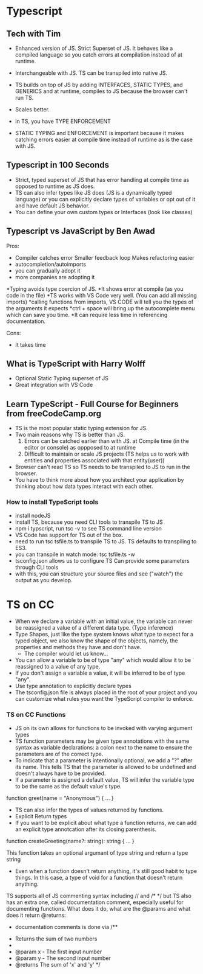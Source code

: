 # Typescript

## Tech with Tim
- Enhanced version of JS. Strict Superset of JS. It behaves like a compiled language so you catch errors at compilation instead of at runtime.
- Interchangeable with JS. TS can be transpiled into native JS.
- TS builds on top of JS by adding INTERFACES, STATIC TYPES, and GENERICS and at runtime, compiles to JS because the browser can't run TS.

- Scales better.
- in TS, you have TYPE ENFORCEMENT
- STATIC TYPING and ENFORCEMENT is important because it makes catching errors easier at compile time instead of runtime as is the case with JS.

## Typescript in 100 Seconds
- Strict, typed superset of JS that has error handling at compile time as opposed to runtime as JS does.
- TS can also infer types like JS does (JS is a dynamically typed language) or you can explicitly declare types of variables or opt out of it and have default JS behavior.
- You can define your own custom types or Interfaces (look like classes)

## Typescript vs JavaScript by Ben Awad
Pros: 
- Compiler catches error
    Smaller feedback loop
    Makes refactoring easier
- autocompletion/autoimports
- you can gradually adopt it
- more companies are adopting it

*Typing avoids type coercion of JS.
*It shows error at compile (as you code in the file)
*TS works with VS Code very well. (You can add all missing imports)
*calling functions from imports, VS CODE will tell you the types of the arguments it expects
*ctrl + space will bring up the autocomplete menu which can save you time.
*It can require less time in referencing documentation.

Cons: 
- It takes time

## What is TypeScript with Harry Wolff
- Optional Static Typing superset of JS
- Great integration with VS Code

## Learn TypeScript - Full Course for Beginners from freeCodeCamp.org
- TS is the most popular static typing extension for JS.
- Two main reasons why TS is better than JS.
    1) Errors can be catched earlier than with JS. at Compile time (in the editor or console) as oppposed to at runtime
    2) Difficult to maintain or scale JS projects (TS helps us to work with entities and properties associated with that entity(user))
- Browser can't read TS so TS needs to be transpiled to JS to run in the browser.
- You have to think more about how you architect your application by thinking about how data types interact with each other.

### How to install TypeScript tools
- install nodeJS
- install TS, because you need CLI tools to transpile TS to JS
- npm i typscript, run tsc -v to see TS command line version
- VS Code has support for TS out of the box.
- need to run tsc tsfile.ts to transpile TS to JS. TS defaults to transpiling to ES3.
- you can transpile in watch mode: tsc tsfile.ts -w
- tsconfig.json allows us to configure TS
    Can provide some parameters through CLI tools
- with this, you can structure your source files and see ("watch") the output as you develop.

# TS on CC
- When we declare a variable with an initial value, the variable can never be reassigned a value of a different data type. (Type inference)
- Type Shapes, just like the type system knows what type to expect for a typed object, we also know the shape of the objects, namely, the properties and methods they have and don't have.
    - The compiler would let us know...
- You can allow a variable to be of type "any" which would allow it to be reassigned to a value of any type.
- If you don't assign a variable a value, it will be inferred to be of type "any".
- Use type annotation to explicitly declare types
- The tsconfig.json file is always placed in the root of your project and you can customize what rules you want the TypeScript compiler to enforce. 

### TS on CC Functions
- JS on its own allows for functions to be invoked with varying argument types
- TS function parameters may be given type annotations with the same syntax as variable declarations: a colon next to the name to ensure the parameters are of the correct type.
- To indicate that a parameter is intentionally optional, we add a "?" after its name. This tells TS that the parameter is allowed to be undefined and doesn't always have to be provided.
- If a parameter is assigned a default value, TS will infer the variable type to be the same as the default value's type.

function greet(name = "Anonymous") {
    ...
}

- TS can also infer the types of values returned by functions.
- Explicit Return types
- If you want to be explicit about what type a function returns, we can add an explicit type annotcation after its closing parenthesis.

function createGreeting(name?: string): string {
    ...
}

This function takes an optional argumant of type string and return a type string

- Even when a function doesn't return anything, it's still good habit to type things. In this case, a type of void for a function that doesn't return anything.

TS supports all of JS commenting syntax including // and /* */ but TS also has an extra one, called documentation comment, especially useful for documenting functions. What does it do, what are the @params and what does it return @returns:
- documentation comments is done via 
/**
* Returns the sum of two numbers
* 
* @param x - The first input number
* @param y - The second input number
* @returns The sum of 'x' and 'y'
*/